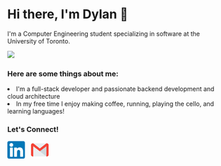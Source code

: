 <h1 align="left"> Hi there, I'm Dylan 👋 </h1>



I'm a Computer Engineering student specializing in software at the University of Toronto.
<br>

<img src="https://github.com/Anmol-Baranwal/Cool-GIFs-For-GitHub/assets/74038190/0c7eb6ed-663b-4ce4-bfbd-18239a38ba1b" width="850" />

<h3>Here are some things about me:</h3>
<li>I'm a full-stack developer and passionate backend development and cloud architecture</li>
<li>In my free time I enjoy making coffee, running, playing the cello, and learning languages!</li>

<h3> Let's Connect! </h3>
<a href="https://www.linkedin.com/in/dylncheng/"><img src="./linkedin-icon.png" height=40 style="margin-right: 10px"/></a>
<a href="mailto:dylan.cheng@mail.utoronto.ca"><img src="./mail-icon.png" height=40/></a>


<!--
<a href="https://www.freepik.com/icon/linkedin_3536505#fromView=keyword&page=1&position=5&uuid=05fcf283-d151-406c-93ae-2bd07691160b">Icon by riajulislam</a>
<a href="https://www.flaticon.com/free-icons/gmail" title="gmail icons">Gmail icons created by Pixel perfect - Flaticon</a>

